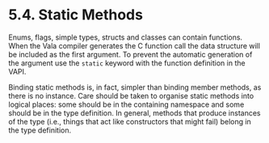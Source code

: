 # 5.4. Static Methods

Enums, flags, simple types, structs and classes can contain functions.
When the Vala compiler generates the C function call the data structure
will be included as the first argument. To prevent the automatic
generation of the argument use the `static` keyword with the function
definition in the VAPI.

Binding static methods is, in fact, simpler than binding member methods,
as there is no instance. Care should be taken to organise static methods
into logical places: some should be in the containing namespace and some
should be in the type definition. In general, methods that produce
instances of the type (i.e., things that act like constructors that
might fail) belong in the type definition.

